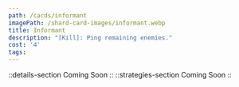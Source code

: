 ```yaml
---
path: /cards/informant
imagePath: /shard-card-images/informant.webp
title: Informant
description: "[Kill]: Ping remaining enemies."
cost: '4'
tags:
---
```

::details-section
Coming Soon
::
::strategies-section
Coming Soon
::